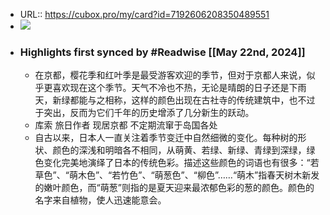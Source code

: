 - URL:: https://cubox.pro/my/card?id=7192606208350489551
- ![](https://image.cubox.pro/cover/5x0zccu857npaf5ym2x2fpxo8wi5yrx9bq9cu57g0oqef1l0ti)
- ### Highlights first synced by #Readwise [[May 22nd, 2024]]
    - 在京都，樱花季和红叶季是最受游客欢迎的季节，但对于京都人来说，似乎更喜欢现在这个季节。天气不冷也不热，无论是晴朗的日子还是下雨天，新绿都能与之相称，这样的颜色出现在古社寺的传统建筑中，也不过于突出，反而为它们千年的历史增添了几分新生的跃动。
    - 库索 
    旅日作者 
    现居京都 
    不定期流窜于岛国各处
    - 自古以来，日本人一直关注着季节变迁中自然细微的变化。每种树的形状、颜色的深浅和明暗各不相同，从萌黄、若绿、新绿、青绿到深绿，绿色变化完美地演绎了日本的传统色彩。描述这些颜色的词语也有很多：“若草色”、“萌木色”、“若竹色”、“萌葱色”、“柳色”……“萌木”指春天树木新发的嫩叶颜色，而“萌葱”则指的是夏天迎来最浓郁色彩的葱的颜色。颜色的名字来自植物，使人迅速能意会。
